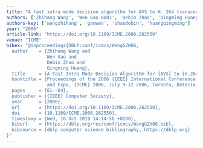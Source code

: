 ```yaml
---
title: "A fast intra mode decision algorithm for AVS to H. 264 transcoding"
authors: ['Zhihang Wang', 'Wen Gao 0001', 'Debin Zhao', 'Qingming Huang']
authors-key: ['wangzhihang', 'gaowen', 'zhaodebin', 'huangqingming']
year: "2006"
article-link: "https://doi.org/10.1109/ICME.2006.262550"
venue: "ICME"
bibex: "@inproceedings{DBLP:conf/icmcs/WangGZH06,
  author    = {Zhihang Wang and
               Wen Gao and
               Debin Zhao and
               Qingming Huang},
  title     = {A Fast Intra Mode Decision Algorithm for {AVS} to {H.264} Transcoding},
  booktitle = {Proceedings of the 2006 {IEEE} International Conference on Multimedia
               and Expo, {ICME} 2006, July 9-12 2006, Toronto, Ontario, Canada},
  pages     = {61--64},
  publisher = {{IEEE} Computer Society},
  year      = {2006},
  url       = {https://doi.org/10.1109/ICME.2006.262550},
  doi       = {10.1109/ICME.2006.262550},
  timestamp = {Wed, 16 Oct 2019 14:14:56 +0200},
  biburl    = {https://dblp.org/rec/conf/icmcs/WangGZH06.bib},
  bibsource = {dblp computer science bibliography, https://dblp.org}
}"
---
```

